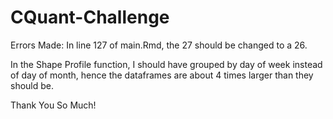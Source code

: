 # CQuant-Challenge
Errors Made: In line 127 of main.Rmd, the 27 should be changed to a 26.

In the Shape Profile function, I should have grouped by day of week instead of day of month, hence the dataframes are about 4 times larger than they should be.


Thank You So Much!
